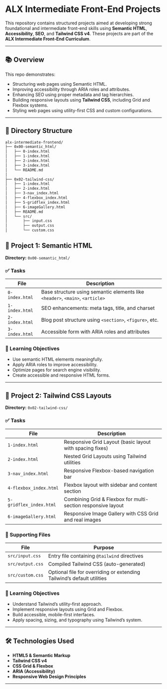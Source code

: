 # ALX Intermediate Front-End Projects

This repository contains structured projects aimed at developing strong foundational and intermediate front-end skills using **Semantic HTML**, **Accessibility**, **SEO**, and **Tailwind CSS v4**. These projects are part of the **ALX Intermediate Front-End Curriculum**.

---

## 📚 Overview

This repo demonstrates:

- Structuring web pages using Semantic HTML.
- Improving accessibility through ARIA roles and attributes.
- Enhancing SEO using proper metadata and tag hierarchies.
- Building responsive layouts using **Tailwind CSS**, including Grid and Flexbox systems.
- Styling web pages using utility-first CSS and custom configurations.

---

## 📁 Directory Structure

```txt
alx-intermediate-frontend/
├── 0x00-semantic_html/
│   ├── 0-index.html
│   ├── 1-index.html
│   ├── 2-index.html
│   ├── 3-index.html
│   └── README.md
│
├── 0x02-tailwind-css/
│   ├── 1-index.html
│   ├── 2-index.html
│   ├── 3-nav_index.html
│   ├── 4-flexbox_index.html
│   ├── 5-gridflex_index.html
│   ├── 6-imageGallery.html
│   ├── README.md
│   └── src/
│       ├── input.css
│       ├── output.css
│       └── custom.css
```


## 🔹 Project 1: Semantic HTML

**Directory:** `0x00-semantic_html/`

### ✅ Tasks

| File            | Description                                                                 |
|-----------------|-----------------------------------------------------------------------------|
| `0-index.html`  | Base structure using semantic elements like `<header>`, `<main>`, `<article>` |
| `1-index.html`  | SEO enhancements: meta tags, title, and charset                             |
| `2-index.html`  | Blog post structure using `<section>`, `<figure>`, etc.                     |
| `3-index.html`  | Accessible form with ARIA roles and attributes                              |

### 🎯 Learning Objectives

- Use semantic HTML elements meaningfully.
- Apply ARIA roles to improve accessibility.
- Optimize pages for search engine visibility.
- Create accessible and responsive HTML forms.

---

## 🔹 Project 2: Tailwind CSS Layouts

**Directory:** `0x02-tailwind-css/`

### ✅ Tasks

| File                   | Description                                                                 |
|------------------------|-----------------------------------------------------------------------------|
| `1-index.html`         | Responsive Grid Layout (basic layout with spacing fixes)                    |
| `2-index.html`         | Nested Grid Layouts using Tailwind utilities                               |
| `3-nav_index.html`     | Responsive Flexbox-based navigation bar                                     |
| `4-flexbox_index.html` | Flexbox layout with sidebar and content section                             |
| `5-gridflex_index.html`| Combining Grid & Flexbox for multi-section responsive layout                |
| `6-imageGallery.html`  | Responsive Image Gallery with CSS Grid and real images                      |

### 📂 Supporting Files

| File                   | Purpose                                                                 |
|------------------------|-------------------------------------------------------------------------|
| `src/input.css`        | Entry file containing `@tailwind` directives                           |
| `src/output.css`       | Compiled Tailwind CSS (auto-generated)                                 |
| `src/custom.css`       | Optional file for overriding or extending Tailwind’s default utilities |

### 🎯 Learning Objectives

- Understand Tailwind’s utility-first approach.
- Implement responsive layouts using Grid and Flexbox.
- Build accessible, mobile-first interfaces.
- Apply spacing, sizing, and typography using Tailwind’s system.

---

## 🛠️ Technologies Used

- **HTML5 & Semantic Markup**
- **Tailwind CSS v4**
- **CSS Grid & Flexbox**
- **ARIA (Accessibility)**
- **Responsive Web Design Principles**

---
